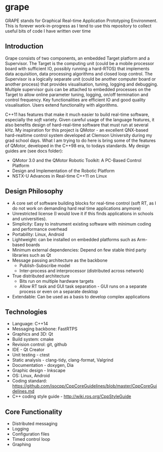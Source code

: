 # grape

GRAPE stands for Graphical Real-time Application Prototyping Environment. This is forever work-in-progress as I tend to
use this repository to collect useful bits of code I have written over time  

## Introduction

Grape consists of two components, an embedded Target platform and a Supervisor. The Target is the computing unit (could
be a mobile processor board with sufficient IO, possibly running a hard-RTOS) that implements data acquisition, 
data processing algorithms and closed loop control. The Supervisor is a logically separate unit (could be another computer
board or another process) that provides visualisation, tuning, logging and debugging. Multiple supervisor guis can be 
attached to embedded processes on the Target to allow online parameter tuning, logging, on/off termination and control 
frequency. Key functionalities are efficient IO and good quality visualisation. Users extend functionality with algorithms.

C++11 has features that make it much easier to build real-time software, especially the _soft_ variety. Given careful
usage of the language features, it also benefits design of hard-real-time software that must run at several kHz. My
inspiration for this project is QMotor - an excellent QNX-based hard-realtime control system developed at Clemson 
University during my grad school days. What I am trying to do here is bring some of the features of QMotor, developed 
in the C++98 era, to todays standards. My design guides are (see docs folder):
- QMotor 3.0 and the QMotor Robotic Toolkit: A PC-Based Control Platform
- Design and Implementation of the Robotic Platform
- NSTX-U Advances in Real-time C++11 on Linux

## Design Philosophy

- A core set of software building blocks for real-time control (soft RT, as I do not work on demanding hard real time applications anymore)
- Unrestricted license (I would love it if this finds applications in schools and universities).
- Simplicity: Easy to instrument existing software with minimum coding and performance overhead
- Portability: Linux, Android
- Lightweight: can be installed on embedded platforms such as Arm-based boards
- Minimum external dependencies: Depend on few stable third party libraries such as Qt
- Message passing architecture as the backbone
  - Publish-Subscribe model
  - Inter-process and interprocessor (distributed across network)
- True distributed architecture
  - Bits run on multiple hardware targets
  - Allow RT task and GUI task separation - GUI runs on a separate process or even on a separate desktop 
- Extendable: Can be used as a basis to develop complex applications

## Technologies

- Language: C++14
- Messaging backbone: FastRTPS
- Graphics and 3D: Qt
- Build system: cmake 
- Revision control: git, github
- IDE - Qt Creator
- Unit testing - ctest
- Static analysis - clang-tidy, clang-format, Valgrind
- Documentation - doxygen, Dia
- Graphic design - Inkscape
- OS: Linux, Android
- Coding standard: https://github.com/isocpp/CppCoreGuidelines/blob/master/CppCoreGuidelines.md
- C++ coding style guide - http://wiki.ros.org/CppStyleGuide

## Core Functionality

- Distributed messaging
- Logging
- Configuration files
- Timed control loop
- Graphing
